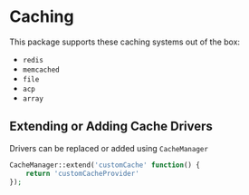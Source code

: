 # Caching

This package supports these caching systems out of the box:

* `redis`
* `memcached`
* `file`
* `acp`
* `array`

## Extending or Adding Cache Drivers

Drivers can be replaced or added using `CacheManager`

```php
CacheManager::extend('customCache' function() {
    return 'customCacheProvider'
});
```